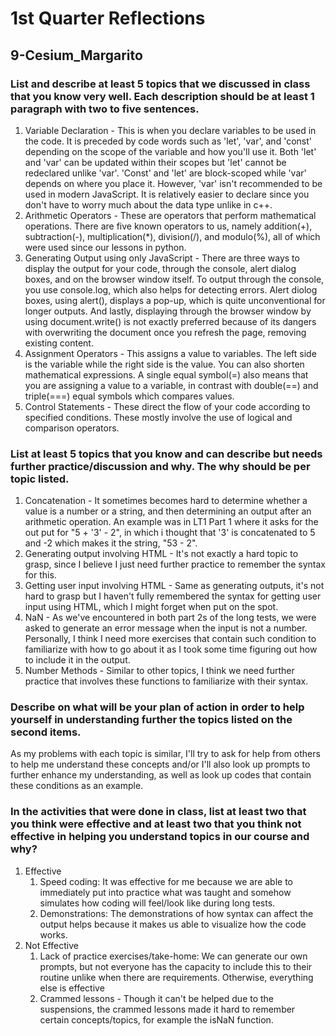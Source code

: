 # 1st Quarter Reflections
## 9-Cesium_Margarito
### List and describe at least 5 topics that we discussed in class that you know very well. Each description should be at least 1 paragraph with two to five sentences.
1. Variable Declaration - This is when you declare variables to be used in the code. It is preceded by code words such as 'let', 'var', and 'const' depending on the scope of the variable and how you'll use it. Both 'let' and 'var' can be updated within their scopes but 'let' cannot be redeclared unlike 'var'. 'Const' and 'let' are block-scoped while 'var' depends on where you place it. However, 'var' isn't recommended to be used in modern JavaScript. It is relatively easier to declare since you don't have to worry much about the data type unlike in c++.
2. Arithmetic Operators - These are operators that perform mathematical operations. There are five known operators to us, namely addition(+), subtraction(-), multiplication(*), division(/), and modulo(%), all of which were used since our lessons in python.
3. Generating Output using only JavaScript - There are three ways to display the output for your code, through the console, alert dialog boxes, and on the browser window itself. To output through the console, you use console.log, which also helps for detecting errors. Alert diolog boxes, using alert(), displays a pop-up, which is quite unconventional for longer outputs. And lastly, displaying through the browser window by using document.write() is not exactly preferred because of its dangers with overwriting the document once you refresh the page, removing existing content.
4. Assignment Operators - This assigns a value to variables. The left side is the variable while the right side is the value. You can also shorten mathematical expressions. A single equal symbol(=) also means that you are assigning a value to a variable, in contrast with double(==) and triple(===) equal symbols which compares values.
5. Control Statements - These direct the flow of your code according to specified conditions. These mostly involve the use of logical and comparison operators.
### List at least 5 topics that you know and can describe but needs further practice/discussion and why. The why should be per topic listed.
1. Concatenation - It sometimes becomes hard to determine whether a value is a number or a string, and then determining an output after an arithmetic operation. An example was in LT1 Part 1 where it asks for the out put for "5 + '3' - 2", in which i thought that '3' is concatenated to 5 and -2 which makes it the string, "53 - 2".
2. Generating output involving HTML - It's not exactly a hard topic to grasp, since I believe I just need further practice to remember the syntax for this.
3. Getting user input involving HTML - Same as generating outputs, it's not hard to grasp but I haven't fully remembered the syntax for getting user input using HTML, which I might forget when put on the spot.
4. NaN - As we've encountered in both part 2s of the long tests, we were asked to generate an error message when the input is not a number. Personally, I think I need more exercises that contain such condition to familiarize with how to go about it as I took some time figuring out how to include it in the output.
5. Number Methods - Similar to other topics, I think we need further practice that involves these functions to familiarize with their syntax.
### Describe on what will be your plan of action in order to help yourself in understanding further the topics listed on the second items.
As my problems with each topic is similar, I'll try to ask for help from others to help me understand these concepts and/or I'll also look up prompts to further enhance my understanding, as well as look up codes that contain these conditions as an example.
### In the activities that were done in class, list at least two that you think were effective and at least two that you think not effective in helping you understand topics in our course and why?
1. Effective
    1. Speed coding: It was effective for me because we are able to immediately put into practice what was taught and somehow simulates how coding will feel/look like during long tests.
    2. Demonstrations: The demonstrations of how syntax can affect the output helps because it makes us able to visualize how the code works.
2. Not Effective
    1. Lack of practice exercises/take-home: We can generate our own prompts, but not everyone has the capacity to include this to their routine unlike when there are requirements. Otherwise, everything else is effective
    2. Crammed lessons - Though it can't be helped due to the suspensions, the crammed lessons made it hard to remember certain concepts/topics, for example the isNaN function.